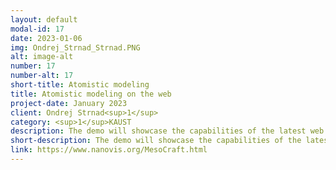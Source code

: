 ```yaml
---
layout: default
modal-id: 17
date: 2023-01-06
img: Ondrej_Strnad_Strnad.PNG
alt: image-alt
number: 17
number-alt: 17 
short-title: Atomistic modeling
title: Atomistic modeling on the web
project-date: January 2023
client: Ondrej Strnad<sup>1</sup>
category: <sup>1</sup>KAUST
description: The demo will showcase the capabilities of the latest web graphics API (WebGPU) via atomistic molecular modeling.
short-description: The demo will showcase the capabilities of the latest web graphics API
link: https://www.nanovis.org/MesoCraft.html
---
```

